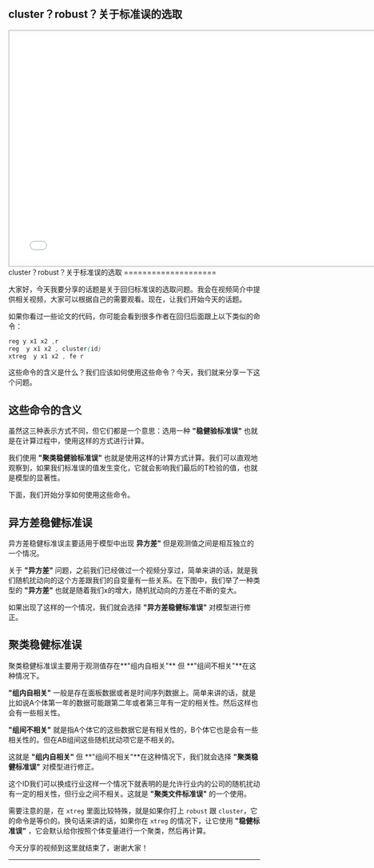 ## cluster？robust？关于标准误的选取
<div style="text-align: center;">
  <div style="border: 2px solid #ccc; padding: 10px; display: inline-block;">
<iframe src="//player.bilibili.com/player.html?bvid=BV1M741127xj&page=1" scrolling="no" border="0" frameborder="no" framespacing="0" allowfullscreen="true" style="width: 750px; height: 450px;"></iframe>  </div>
</div>
cluster？robust？关于标准误的选取
====================

大家好，今天我要分享的话题是关于回归标准误的选取问题。我会在视频简介中提供相关视频，大家可以根据自己的需要观看。现在，让我们开始今天的话题。

如果你看过一些论文的代码，你可能会看到很多作者在回归后面跟上以下类似的命令：

```scss
reg y x1 x2 ,r
reg  y x1 x2 , cluster(id)
xtreg  y x1 x2 , fe r
```

这些命令的含义是什么？我们应该如何使用这些命令？今天，我们就来分享一下这个问题。

这些命令的含义
------------------

虽然这三种表示方式不同，但它们都是一个意思：选用一种 **"稳健验标准误"** 也就是在计算过程中，使用这样的方式进行计算。

我们使用 **"聚类稳健验标准误"** 也就是使用这样的计算方式计算。我们可以直观地观察到，如果我们标准误的值发生变化，它就会影响我们最后的T检验的值，也就是模型的显著性。

下面，我们开始分享如何使用这些命令。

异方差稳健标准误
--------------

异方差稳健标准误主要适用于模型中出现 **异方差"** 但是观测值之间是相互独立的一个情况。

关于 **"异方差"** 问题，之前我们已经做过一个视频分享过，简单来讲的话，就是我们随机扰动向的这个方差跟我们的自变量有一些关系。在下图中，我们举了一种类型的 **"异方差"** 也就是随着我们x的增大，随机扰动向的方差在不断的变大。

如果出现了这样的一个情况，我们就会选择 **"异方差稳健标准误"** 对模型进行修正。

聚类稳健标准误
--------------

聚类稳健标准误主要用于观测值存在**"组内自相关"** 但  **"组间不相关"**在这种情况下。

 **"组内自相关"** 一般是存在面板数据或者是时间序列数据上。简单来讲的话，就是比如说A个体第一年的数据可能跟第二年或者第三年有一定的相关性。然后这样也会有一些相关性。

 **"组间不相关"** 就是指A个体它的这些数据它是有相关性的，B个体它也是会有一些相关性的。但在AB组间这些随机扰动项它是不相关的。

这就是 **"组内自相关"** 但  **"组间不相关"**在这种情况下，我们就会选择 **"聚类稳健标准误"** 对模型进行修正。

这个ID我们可以换成行业这样一个情况下就表明的是允许行业内的公司的随机扰动有一定的相关性，但行业之间不相关。这就是 **"聚类文件标准误"** 的一个使用。

需要注意的是，在 `xtreg` 里面比较特殊，就是如果你打上 `robust` 跟 `cluster`，它的命令是等价的。换句话来讲的话，如果你在 `xtreg` 的情况下，让它使用 **"稳健标准误"** ，它会默认给你按照个体变量进行一个聚类，然后再计算。

今天分享的视频到这里就结束了，谢谢大家！
- - - - - -
